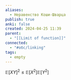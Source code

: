 ```yaml
---
aliases:
  - Неравенство Коши-Шварца
publish: true
anki: false
created: 2024-04-25 11:39
parent:
  - "[[Limit of function]]"
connected:
  - "#обс/linking"
tags:
  - empty
---
```



$\mathbb{E}[XY]^2 \leq \mathbb{E}[X^2] \mathbb{E}[Y^2]$